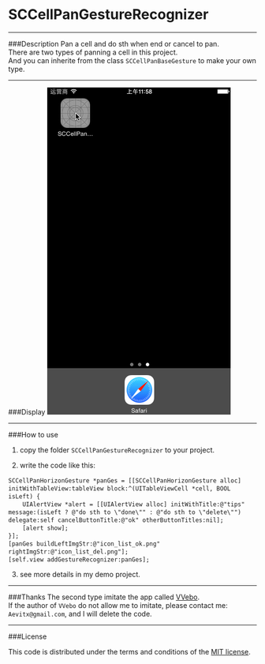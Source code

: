 # SCCellPanGestureRecognizer

---
###Description
Pan a cell and do sth when end or cancel to pan.  
There are two types of panning a cell in this project.  
And you can inherite from the class `SCCellPanBaseGesture` to make your own type.  

---
###Display
![preivew_gif](https://raw.githubusercontent.com/Aevit/SCCellPanGestureRecognizer/master/SCCellPanGestureDemo.gif)

---
###How to use
1. copy the folder `SCCellPanGestureRecognizer` to your project.

2. write the code like this:  
```
SCCellPanHorizonGesture *panGes = [[SCCellPanHorizonGesture alloc] initWithTableView:tableView block:^(UITableViewCell *cell, BOOL isLeft) {
    UIAlertView *alert = [[UIAlertView alloc] initWithTitle:@"tips" message:(isLeft ? @"do sth to \"done\"" : @"do sth to \"delete\"") delegate:self cancelButtonTitle:@"ok" otherButtonTitles:nil];
    [alert show];
}];
[panGes buildLeftImgStr:@"icon_list_ok.png" rightImgStr:@"icon_list_del.png"];
[self.view addGestureRecognizer:panGes];
```
3. see more details in my demo project.

---
###Thanks
The second type imitate the app called [VVebo](https://itunes.apple.com/cn/app/vvebo-wei-bo-ke-hu-duan/id670910957?mt=8).  
If the author of `VVebo` do not allow me to imitate, please contact me: `Aevitx@gmail.com`, and I will delete the code.

---
###License

This code is distributed under the terms and conditions of the [MIT license](https://raw.githubusercontent.com/Aevit/SCCellPanGestureRecognizer/master/LICENSE). 